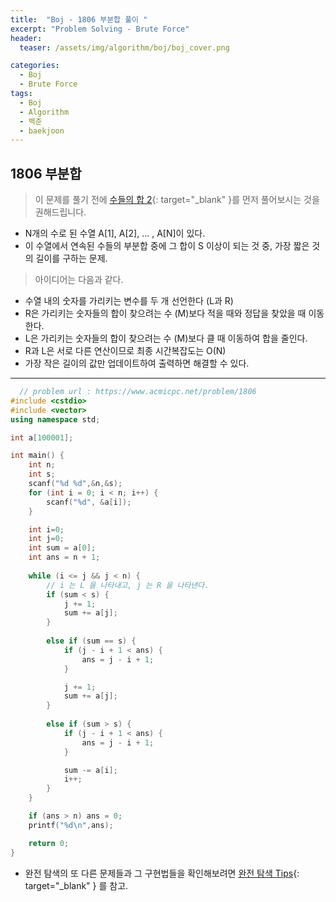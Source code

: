 ```yaml
---
title:  "Boj - 1806 부분합 풀이 "
excerpt: "Problem Solving - Brute Force"
header:
  teaser: /assets/img/algorithm/boj/boj_cover.png

categories:
  - Boj
  - Brute Force
tags:
  - Boj
  - Algorithm
  - 백준
  - baekjoon
---
```

## 1806 부분합

> 이 문제를 풀기 전에 [수들의 합 2](https://hyunjae-lee.github.io/boj/brute%20force/2003sol/){: target="_blank" }를 먼저 풀어보시는 것을 권해드립니다.

- N개의 수로 된 수열 A[1], A[2], ... , A[N]이 있다.
- 이 수열에서 연속된 수들의 부분합 중에 그 합이 S 이상이 되는 것 중, 가장 짧은 것의 길이를 구하는 문제.

> 아이디어는 다음과 같다.
  - 수열 내의 숫자를 가리키는 변수를 두 개 선언한다 (L과 R)
  - R은 가리키는 숫자들의 합이 찾으려는 수 (M)보다 적을 때와 정답을 찾았을 때 이동한다.
  - L은 가리키는 숫자들의 합이 찾으려는 수 (M)보다 클 때 이동하여 합을 줄인다. 
  - R과 L은 서로 다른 연산이므로 최종 시간복잡도는 O(N)
  - 가장 작은 길이의 값만 업데이트하여 출력하면 해결할 수 있다.

---

```cpp
  // problem url : https://www.acmicpc.net/problem/1806
#include <cstdio>
#include <vector>
using namespace std;

int a[100001];

int main() {
    int n;
    int s;
    scanf("%d %d",&n,&s);
    for (int i = 0; i < n; i++) {
        scanf("%d", &a[i]);
    }

    int i=0;
    int j=0;
    int sum = a[0];
    int ans = n + 1;
    
    while (i <= j && j < n) {
        // i 는 L 을 나타내고, j 는 R 을 나타낸다.
        if (sum < s) {
            j += 1;
            sum += a[j];
        } 
        
        else if (sum == s) {
            if (j - i + 1 < ans) {
                ans = j - i + 1;
            }

            j += 1;
            sum += a[j];
        } 
        
        else if (sum > s) {
            if (j - i + 1 < ans) {
                ans = j - i + 1;
            }

            sum -= a[i];
            i++;
        }
    }

    if (ans > n) ans = 0;
    printf("%d\n",ans);

    return 0;
}
```

- 완전 탐색의 또 다른 문제들과 그 구현법들을 확인해보려면 [완전 탐색 Tips](https://hyunjae-lee.github.io/problem%20solving/bruteforce/){: target="_blank" } 를 참고.